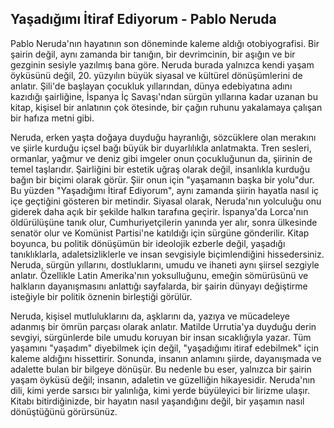 ## Yaşadığımı İtiraf Ediyorum - Pablo Neruda

Pablo Neruda'nın hayatının son döneminde kaleme aldığı otobiyografisi. Bir şairin değil, aynı zamanda bir tanığın, bir devrimcinin, bir aşığın ve bir gezginin sesiyle yazılmış bana göre. Neruda burada yalnızca kendi yaşam öyküsünü değil, 20. yüzyılın büyük siyasal ve kültürel dönüşümlerini de anlatır. Şili'de başlayan çocukluk yıllarından, dünya edebiyatına adını kazıdığı şairliğine, İspanya İç Savaşı'ndan sürgün yıllarına kadar uzanan bu kitap, kişisel bir anlatının çok ötesinde, bir çağın ruhunu yakalamaya çalışan bir hafıza metni gibi.

Neruda, erken yaşta doğaya duyduğu hayranlığı, sözcüklere olan merakını ve şiirle kurduğu içsel bağı büyük bir duyarlılıkla anlatmakta. Tren sesleri, ormanlar, yağmur ve deniz gibi imgeler onun çocukluğunun da, şiirinin de temel taşlarıdır. Şairliğini bir estetik uğraş olarak değil, insanlıkla kurduğu bağın bir biçimi olarak görür. Şiir onun için "yaşamanın başka bir yolu"dur. Bu yüzden "Yaşadığımı İtiraf Ediyorum", aynı zamanda şiirin hayatla nasıl iç içe geçtiğini gösteren bir metindir. Siyasal olarak, Neruda'nın yolculuğu onu giderek daha açık bir şekilde halkın tarafına geçirir. İspanya'da Lorca'nın öldürülüşüne tanık olur, Cumhuriyetçilerin yanında yer alır, sonra ülkesinde senatör olur ve Komünist Partisi'ne katıldığı için sürgüne gönderilir. Kitap boyunca, bu politik dönüşümün bir ideolojik ezberle değil, yaşadığı tanıklıklarla, adaletsizliklerle ve insan sevgisiyle biçimlendiğini hissedersiniz. Neruda, sürgün yıllarını, dostluklarını, umudu ve ihaneti aynı şiirsel sezgiyle anlatır. Özellikle Latin Amerika'nın yoksulluğunu, emeğin sömürüsünü ve halkların dayanışmasını anlattığı sayfalarda, bir şairin dünyayı değiştirme isteğiyle bir politik öznenin birleştiği görülür.

Neruda, kişisel mutluluklarını da, aşklarını da, yazıya ve mücadeleye adanmış bir ömrün parçası olarak anlatır. Matilde Urrutia'ya duyduğu derin sevgiyi, sürgünlerde bile umudu koruyan bir insan sıcaklığıyla yazar. Tüm yaşamını "yaşadım" diyebilmek için değil, "yaşadığımı itiraf edebilmek" için kaleme aldığını hissettirir. Sonunda, insanın anlamını şiirde, dayanışmada ve adalette bulan bir bilgeye dönüşür. Bu nedenle bu eser, yalnızca bir şairin yaşam öyküsü değil; insanın, adaletin ve güzelliğin hikayesidir. Neruda'nın dili, kimi yerde sarsıcı bir yalınlığa, kimi yerde büyüleyici bir lirizme ulaşır. Kitabı bitirdiğinizde, bir hayatın nasıl yaşandığını değil, bir yaşamın nasıl dönüştüğünü görürsünüz.














